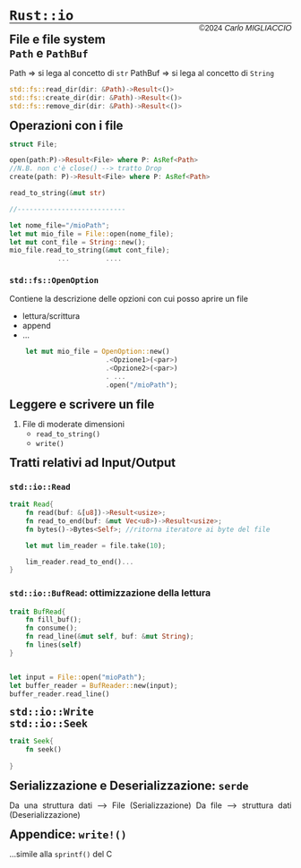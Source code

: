 <style> 
    body{
        text-align: justify; 
    } 

    h2{ margin: 0px; }
</style>

# `Rust::io`
<div style='font-family: Arial; 
            text-align: right; margin-top: -20px; 
            font-size: 14px;
            border-top: 1px solid black'>
    &copy2024 <i>Carlo MIGLIACCIO</i>
</div>

## File e file system

## `Path` e `PathBuf`

Path $\Longrightarrow$ si lega al concetto di `str`
PathBuf $\Longrightarrow$ si lega al concetto di `String`

```rust
std::fs::read_dir(dir: &Path)->Result<()>
std::fs::create_dir(dir: &Path)->Result<()>
std::fs::remove_dir(dir: &Path)->Result<()>
```

## Operazioni con i file

```rust
struct File; 

open(path:P)->Result<File> where P: AsRef<Path>
//N.B. non c'è close() --> tratto Drop
create(path: P)->Result<File> where P: AsRef<Path>

read_to_string(&mut str)

//---------------------------

let nome_file="/mioPath"; 
let mut mio_file = File::open(nome_file); 
let mut cont_file = String::new(); 
mio_file.read_to_string(&mut cont_file); 
            ...         ....
```

### `std::fs::OpenOption`
Contiene la descrizione delle opzioni con cui posso aprire un file
* lettura/scrittura
* append
* ...

```rust
    let mut mio_file = OpenOption::new()
                        .<Opzione1>(<par>)
                        .<Opzione2>(<par>)
                        . ...
                        .open("/mioPath"); 
```

## Leggere e scrivere un file 

1. File di moderate dimensioni
    * `read_to_string()`
    * `write()`

## Tratti relativi ad Input/Output

### `std::io::Read`

```rust
trait Read{
    fn read(buf: &[u8])->Result<usize>; 
    fn read_to_end(buf: &mut Vec<u8>)->Result<usize>; 
    fn bytes()->Bytes<Self>; //ritorna iteratore ai byte del file

    let mut lim_reader = file.take(10); 

    lim_reader.read_to_end()...
}
```

### `std::io::BufRead`: ottimizzazione della lettura

```rust
trait BufRead{
    fn fill_buf();
    fn consume();
    fn read_line(&mut self, buf: &mut String);
    fn lines(self)
}


let input = File::open("mioPath"); 
let buffer_reader = BufReader::new(input); 
buffer_reader.read_line()
```

## `std::io::Write`

## `std::io::Seek`
```rust
trait Seek{
    fn seek()
     
}
```

## Serializzazione e Deserializzazione: `serde`

Da una struttura dati --> File (Serializzazione)
Da file --> struttura dati (Deserializzazione)

## Appendice: `write!()`
...simile alla `sprintf()` del C




